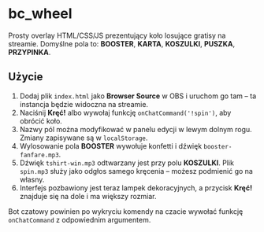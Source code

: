 # bc_wheel

Prosty overlay HTML/CSS/JS prezentujący koło losujące gratisy na streamie. Domyślne pola to: **BOOSTER**, **KARTA**, **KOSZULKI**, **PUSZKA**, **PRZYPINKA**.

## Użycie
1. Dodaj plik `index.html` jako **Browser Source** w OBS i uruchom go tam – ta instancja będzie widoczna na streamie.
2. Naciśnij **Kręć!** albo wywołaj funkcję `onChatCommand('!spin')`, aby obrócić koło.
3. Nazwy pól można modyfikować w panelu edycji w lewym dolnym rogu. Zmiany zapisywane są w `localStorage`.
4. Wylosowanie pola **BOOSTER** wywołuje konfetti i dźwięk `booster-fanfare.mp3`.
5. Dźwięk `tshirt-win.mp3` odtwarzany jest przy polu **KOSZULKI**. Plik `spin.mp3` służy jako odgłos samego kręcenia – możesz podmienić go na własny.
6. Interfejs pozbawiony jest teraz lampek dekoracyjnych, a przycisk **Kręć!** znajduje się na dole i ma większy rozmiar.

Bot czatowy powinien po wykryciu komendy na czacie wywołać funkcję `onChatCommand` z odpowiednim argumentem.
